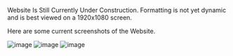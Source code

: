 Website Is Still Currently Under Construction. Formatting is not yet dynamic and is best viewed on a 1920x1080 screen.

Here are some current screenshots of the Website.

![image](https://github.com/Cmysle/Personal-Finance/assets/131705596/19bb21aa-b476-49ef-b331-823a4d47604e)
![image](https://github.com/Cmysle/Personal-Finance/assets/131705596/950eba48-d536-4f64-8c67-fb4a3378f949)
![image](https://github.com/Cmysle/Personal-Finance/assets/131705596/ac3549b9-d03d-44fe-800f-0afd153c909c)
